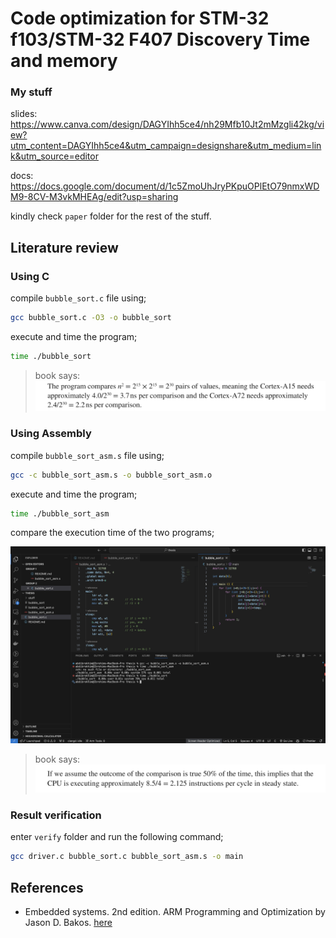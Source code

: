 # Code optimization for STM-32 f103/STM-32 F407 Discovery Time and memory

### My stuff

slides: https://www.canva.com/design/DAGYIhh5ce4/nh29Mfb10Jt2mMzgli42kg/view?utm_content=DAGYIhh5ce4&utm_campaign=designshare&utm_medium=link&utm_source=editor

docs: https://docs.google.com/document/d/1c5ZmoUhJryPKpuOPlEtO79nmxWDM9-8CV-M3vkMHEAg/edit?usp=sharing

kindly check `paper` folder for the rest of the stuff.

## Literature review

### Using C

compile `bubble_sort.c` file using; 

```bash
gcc bubble_sort.c -O3 -o bubble_sort
```

execute and time the program;

```bash
time ./bubble_sort
```

> book says:
![execute-time](stuff/execute-time.png)

### Using Assembly

compile `bubble_sort_asm.s` file using; 

```bash
gcc -c bubble_sort_asm.s -o bubble_sort_asm.o 
```

execute and time the program;

```bash
time ./bubble_sort_asm
```

compare the execution time of the two programs;

![execute-time-c-asm](stuff/execute-time-c-asm.png)

> book says:
![execute-time-c-asm-book](stuff/execute-time-c-asm-book.png)

### Result verification

enter `verify` folder and run the following command;
    
```bash
gcc driver.c bubble_sort.c bubble_sort_asm.s -o main
```

## References

- Embedded systems. 2nd edition. ARM Programming and Optimization by Jason D. Bakos. [here](https://books.google.co.uz/books?hl=en&lr=&id=NFLSEAAAQBAJ&oi=fnd&pg=PP1&dq=code+optimization+in+embedded+systems+ARM+Cortex-M+microcontrollers&ots=T3i_rewRb5&sig=8zz_aNTTMfCUmMFtyiUifn3w6i0&redir_esc=y#v=onepage&q&f=false)

